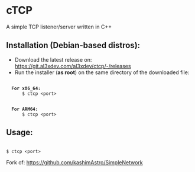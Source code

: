 # cTCP

A simple TCP listener/server written in C++

## Installation (Debian-based distros):
- Download the latest release on: https://git.al3xdev.com/al3xdev/ctcp/-/releases
- Run the installer (<b>as root</b>) on the same directory of the downloaded file:

<pre><code>
&nbsp;&nbsp;<b>For x86_64:</b>
&nbsp;&nbsp;&nbsp;&nbsp;&nbsp;&nbsp;$ ctcp &ltport&gt
</code></pre>

<pre><code>
&nbsp;&nbsp;<b>For ARM64:</b>
&nbsp;&nbsp;&nbsp;&nbsp;&nbsp;&nbsp;$ ctcp &ltport&gt
</code></pre>

## Usage:
<pre><code>
$ ctcp &ltport&gt
</code></pre>

Fork of: https://github.com/kashimAstro/SimpleNetwork